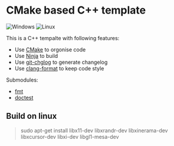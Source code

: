 # CMake based C++ template

![Windows](https://github.com/maidamai0/cpp_template/actions/workflows/windows.yml/badge.svg)
![Linux](https://github.com/maidamai0/cpp_template/actions/workflows/linux.yml/badge.svg)

This is a C++ tempalte with following features:

* Use [CMake](https://cmake.org/download/) to orgonise code
* Use [Ninja](https://ninja-build.org/) to build
* Use [git-chglog](https://github.com/git-chglog/git-chglog) to generate changelog
* Use [clang-format](https://clang.llvm.org/docs/ClangFormat.html) to keep code style

Submodules:

* [fmt](https://github.com/fmtlib/fmt)
* [doctest](https://github.com/onqtam/doctest)

## Build on linux

> sudo apt-get install libx11-dev libxrandr-dev libxinerama-dev libxcursor-dev libxi-dev libgl1-mesa-dev